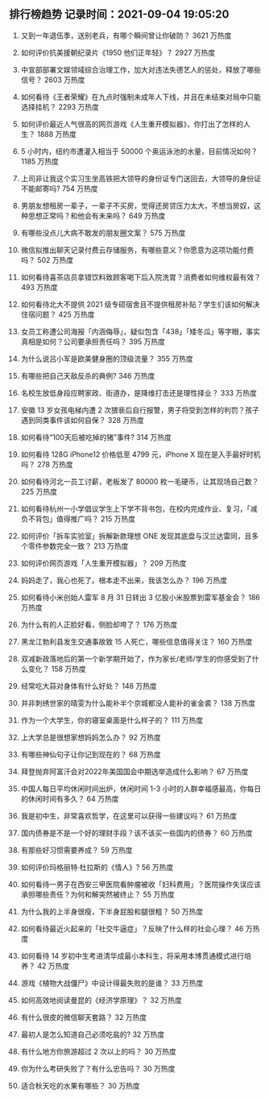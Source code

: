 
## 排行榜趋势 记录时间：2021-09-04 19:05:20
  
  1. 又到一年退伍季，送别老兵，有哪个瞬间曾让你破防？ 3621 万热度
    
  2. 如何评价抗美援朝纪录片《1950 他们正年轻》？ 2927 万热度
    
  3. 中宣部部署文娱领域综合治理工作，加大对违法失德艺人的惩处，释放了哪些信号？ 2603 万热度
    
  4. 如何看待《王者荣耀》在九点时强制未成年人下线，并且在未结束对局中只能选择挂机？ 2293 万热度
    
  5. 如何评价最近人气很高的网页游戏《人生重开模拟器》，你打出了怎样的人生？ 1888 万热度
    
  6. 5 小时内，纽约市遭灌入相当于 50000 个奥运泳池的水量，目前情况如何？ 1185 万热度
    
  7. 上司非让我这个实习生坐高铁把大领导的身份证专门送回去，大领导的身份证不能邮寄吗? 754 万热度
    
  8. 男朋友想租房一辈子，一辈子不买房，觉得还房贷压力太大，不想当房奴，这种思想正常吗？和他会有未来吗？ 649 万热度
    
  9. 有哪些没点儿大病不敢发的朋友圈文案？ 575 万热度
    
  10. 微信拟推出聊天记录付费云存储服务，有哪些意义？你愿意为这项功能付费吗？ 502 万热度
    
  11. 如何看待喜茶店员拿错饮料致顾客喝下后入院洗胃？消费者如何维权最有效？ 493 万热度
    
  12. 如何看待北大不提供 2021 级专硕宿舍且不提供租房补贴？学生们该如何解决住宿问题？ 425 万热度
    
  13. 女员工称遭公司海报「内涵侮辱」，疑似包含「438」「矮冬瓜」等字眼，事实真相是如何？公司要承担责任吗？ 395 万热度
    
  14. 为什么说吕小军是欧美健身圈的顶级流量？ 355 万热度
    
  15. 有哪些把自己天敌反杀的典例? 346 万热度
    
  16. 名校生放低身段应聘家政、街道办，是降维打击还是理性择业？ 333 万热度
    
  17. 安徽 13 岁女孩电梯内遭 2 次猥亵后自行报警，男子将受到怎样的判罚？孩子遇到同类事件该如何自保？ 328 万热度
    
  18. 如何看待“100天后被吃掉的猪”事件? 314 万热度
    
  19. 如何看待 128G iPhone12 价格低至 4799 元，iPhone X 现在是入手最好时机吗？ 278 万热度
    
  20. 如何看待河北一员工讨薪，老板发了 80000 枚一毛硬币，让其现场自己数？ 225 万热度
    
  21. 如何看待杭州一小学倡议学生上下学不背书包，在校内完成作业、复习，「减负不背包」值得推广吗？ 215 万热度
    
  22. 如何评价「拆车实验室」拆解新款理想 ONE 发现其底盘与汉兰达雷同，且多个零件参数完全一致？ 213 万热度
    
  23. 如何评价网页游戏「人生重开模拟器」？ 209 万热度
    
  24. 妈妈走了，我心也死了。根本走不出来，我该怎么办？ 196 万热度
    
  25. 如何看待小米创始人雷军 8 月 31 日转出 3 亿股小米股票到雷军基金会？ 186 万热度
    
  26. 为什么有的人正脸好看，侧脸却垮了？ 176 万热度
    
  27. 黑龙江勃利县发生交通事故致 15 人死亡，哪些信息值得关注？ 160 万热度
    
  28. 双减新政落地后的第一个新学期开始了，作为家长/老师/学生的你感受到了什么变化？ 158 万热度
    
  29. 经常吃大蒜对身体有什么好处？ 148 万热度
    
  30. 并非刺绣世家的晴雯为什么能补半个京城都没人能补的雀金裘？ 138 万热度
    
  31. 作为一个大学生，你的寝室桌面是什么样子的？ 111 万热度
    
  32. 上大学总是很想家想妈妈怎么办？ 92 万热度
    
  33. 有哪些神仙句子让你记到现在的？ 68 万热度
    
  34. 拜登抛弃阿富汗会对2022年美国国会中期选举造成什么影响？ 67 万热度
    
  35. 中国人每日平均休闲时间出炉，休闲时间 1-3 小时的人群幸福感最高，你每日的休闲时间有多久？ 64 万热度
    
  36. 我是初中生，非常喜欢哲学，在这里可以获得一些建议吗？ 61 万热度
    
  37. 国内债券是不是一个好的理财手段？该不该买一些国内的债券？ 60 万热度
    
  38. 有那些好习惯需要养成？ 59 万热度
    
  39. 如何评价玛格丽特·杜拉斯的《情人》? 56 万热度
    
  40. 如何看待一男子在西安三甲医院看肿瘤被收「妇科费用」？医院操作失误应该承担哪些责任？为何和解突然被终止？ 55 万热度
    
  41. 为什么我的上半身很瘦，下半身屁股和腿很粗？ 50 万热度
    
  42. 如何看待最近火起来的「社交牛逼症」？反映了什么样的社会心理？ 46 万热度
    
  43. 如何看待 14 岁初中生考进清华成最小本科生，将采用本博贯通模式进行培养？ 42 万热度
    
  44. 游戏《植物大战僵尸》中设计得最失败的是谁？ 33 万热度
    
  45. 如何高效地阅读曼昆的《经济学原理》？ 32 万热度
    
  46. 有什么很皮的微信聊天套路？ 32 万热度
    
  47. 最初人是怎么知道自己必须吃盐的? 32 万热度
    
  48. 有什么地方你旅游超过 2 次以上的吗？ 30 万热度
    
  49. 你为什么考研失败了？有什么忠告吗？ 30 万热度
    
  50. 适合秋天吃的水果有哪些？ 30 万热度
    